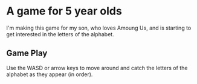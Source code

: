 # A game for 5 year olds

I'm making this game for my son, who loves Amoung Us, and is starting to get interested in the letters of the alphabet.

## Game Play

Use the WASD or arrow keys to move around and catch the letters of the alphabet as they appear (in order).
